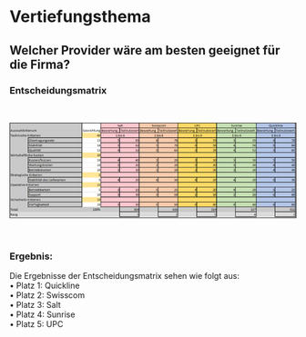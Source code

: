 # Vertiefungsthema





## Welcher Provider wäre am besten geeignet für die Firma?

### Entscheidungsmatrix 
<br>

![Entscheidungsmatrix](/Bilder/Vertiefungsarbeit/Entscheidungsmatrix.png)

<br>

### Ergebnis:
Die Ergebnisse der Entscheidungsmatrix sehen wie folgt aus:<br>
•	Platz 1: Quickline<br>
•	Platz 2: Swisscom<br>
•	Platz 3: Salt<br>
•	Platz 4: Sunrise<br>
•	Platz 5: UPC



